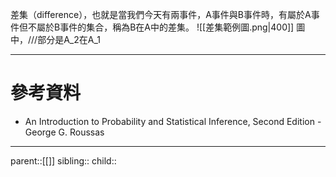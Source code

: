 差集（difference），也就是當我們今天有兩事件，A事件與B事件時，有屬於A事件但不屬於B事件的集合，稱為B在A中的差集。
![[差集範例圖.png|400]]
圖中，///部分是A_2在A_1
- - -
# 參考資料
- An Introduction to Probability and Statistical Inference, Second Edition - George G. Roussas
- - -
parent::[[]]
sibling::
child::
